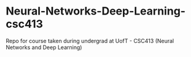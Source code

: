 # Neural-Networks-Deep-Learning-csc413
Repo for course taken during undergrad at UofT - CSC413 (Neural Networks and Deep Learning)
